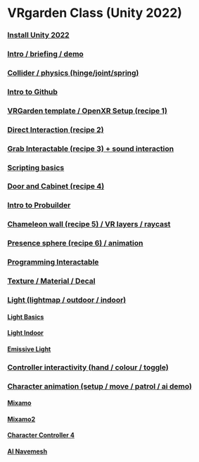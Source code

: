 # VRgarden Class (Unity 2022)

### [Install Unity 2022](VRgarden_install2022.md)
### [Intro / briefing / demo](VRgarden_install2022.md)
### [Collider / physics (hinge/joint/spring)](VRgarden_basics.md)
### [Intro to Github](VRgarden_basics.md)
### [VRGarden template / OpenXR Setup (recipe 1)](VRgarden_recipe1.md)
### [Direct Interaction (recipe 2)](VRgarden_recipe2.md)
### [Grab Interactable (recipe 3) + sound interaction](VRgarden_recipe3.md)
### [Scripting basics](VRgarden_basics.md)
### [Door and Cabinet (recipe 4)](VRgarden_recipe4.md)
### [Intro to Probuilder](VRgarden_basics.md)
### [Chameleon wall (recipe 5) / VR layers / raycast](VRgarden_recipe5.md)
### [Presence sphere (recipe 6) / animation](VRgarden_recipe6.md)
### [Programming Interactable](VRgarden_basics.md)
### [Texture / Material / Decal](VRgarden_basics.md)
### [Light (lightmap / outdoor / indoor)](VRgarden_basics.md)
#### [Light Basics](VRgarden_light.md)
#### [Light Indoor](VRgarden_indoor.md)
#### [Emissive Light](VRgarden_monkey.md)
### [Controller interactivity (hand / colour / toggle)](VRgarden_controllers.md)
### [Character animation (setup / move / patrol / ai demo)](VRgarden_basics.md)
#### [Mixamo](VRgarden_mixamo.md)
#### [Mixamo2](VRgarden_mixamo2.md)
#### [Character Controller 4](VRgarden_charactercontroller4.md)
#### [AI Navemesh](VRgarden_navmesh.md)
